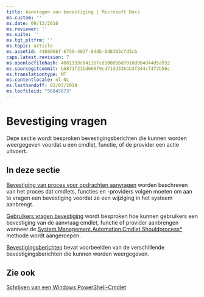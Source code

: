 ```yaml
---
title: Aanvragen van bevestiging | Microsoft Docs
ms.custom: ''
ms.date: 09/13/2016
ms.reviewer: ''
ms.suite: ''
ms.tgt_pltfrm: ''
ms.topic: article
ms.assetid: 4468066f-6759-402f-84db-0d8303cfd5cb
caps.latest.revision: 7
ms.openlocfilehash: 4081333c6411bfcd10005bd7018d004d44d5a932
ms.sourcegitcommit: b6871f21bd666f9cd71dd336bb3f844cf472b56c
ms.translationtype: MT
ms.contentlocale: nl-NL
ms.lasthandoff: 02/03/2019
ms.locfileid: "56845673"
---
```

# <a name="requesting-confirmation"></a>Bevestiging vragen

Deze sectie wordt besproken bevestigingsberichten die kunnen worden weergegeven voordat u een cmdlet, functie, of de provider een actie uitvoert.

## <a name="in-this-section"></a>In deze sectie

[Bevestiging van proces voor opdrachten aanvragen](./requesting-confirmation-from-cmdlets.md) worden beschreven van het proces dat cmdlets, functies en -providers volgen moeten om aan te vragen een bevestiging voordat ze een wijziging in het systeem aanbrengt.

[Gebruikers vragen bevestiging](./users-requesting-confirmation.md) wordt besproken hoe kunnen gebruikers een bevestiging van de aanvraag cmdlet, functie of provider aanbrengen wanneer de [System.Management.Automation.Cmdlet.Shouldprocess*](/dotnet/api/System.Management.Automation.Cmdlet.ShouldProcess) methode wordt aangeroepen.

[Bevestigingsberichten](./confirmation-messages.md) bevat voorbeelden van de verschillende bevestigingsberichten die kunnen worden weergegeven.

## <a name="see-also"></a>Zie ook

[Schrijven van een Windows PowerShell-Cmdlet](./writing-a-windows-powershell-cmdlet.md)
